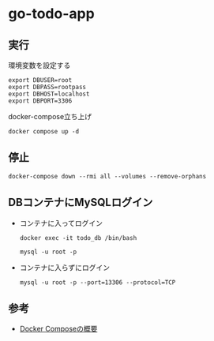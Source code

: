 # go-todo-app

## 実行

環境変数を設定する
```shell
export DBUSER=root
export DBPASS=rootpass
export DBHOST=localhost
export DBPORT=3306
```

docker-compose立ち上げ

```shell
docker compose up -d
```

## 停止

```shell
docker-compose down --rmi all --volumes --remove-orphans
```

## DBコンテナにMySQLログイン

- コンテナに入ってログイン
  ```shell
  docker exec -it todo_db /bin/bash
  ```
  ```shell
  mysql -u root -p
  ```
- コンテナに入らずにログイン
  ```shell
  mysql -u root -p --port=13306 --protocol=TCP
  ```

## 参考

- [Docker Composeの概要](https://matsuand.github.io/docs.docker.jp.onthefly/compose/)

